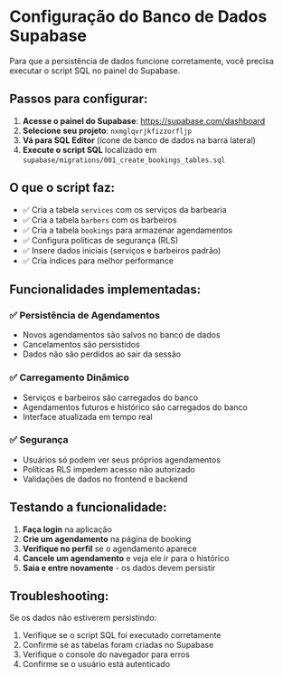 # Configuração do Banco de Dados Supabase

Para que a persistência de dados funcione corretamente, você precisa executar o script SQL no painel do Supabase.

## Passos para configurar:

1. **Acesse o painel do Supabase**: https://supabase.com/dashboard
2. **Selecione seu projeto**: `nxmglqvrjkfizzorfljp`
3. **Vá para SQL Editor** (ícone de banco de dados na barra lateral)
4. **Execute o script SQL** localizado em `supabase/migrations/001_create_bookings_tables.sql`

## O que o script faz:

- ✅ Cria a tabela `services` com os serviços da barbearia
- ✅ Cria a tabela `barbers` com os barbeiros
- ✅ Cria a tabela `bookings` para armazenar agendamentos
- ✅ Configura políticas de segurança (RLS)
- ✅ Insere dados iniciais (serviços e barbeiros padrão)
- ✅ Cria índices para melhor performance

## Funcionalidades implementadas:

### ✅ Persistência de Agendamentos
- Novos agendamentos são salvos no banco de dados
- Cancelamentos são persistidos
- Dados não são perdidos ao sair da sessão

### ✅ Carregamento Dinâmico
- Serviços e barbeiros são carregados do banco
- Agendamentos futuros e histórico são carregados do banco
- Interface atualizada em tempo real

### ✅ Segurança
- Usuários só podem ver seus próprios agendamentos
- Políticas RLS impedem acesso não autorizado
- Validações de dados no frontend e backend

## Testando a funcionalidade:

1. **Faça login** na aplicação
2. **Crie um agendamento** na página de booking
3. **Verifique no perfil** se o agendamento aparece
4. **Cancele um agendamento** e veja ele ir para o histórico
5. **Saia e entre novamente** - os dados devem persistir

## Troubleshooting:

Se os dados não estiverem persistindo:
1. Verifique se o script SQL foi executado corretamente
2. Confirme se as tabelas foram criadas no Supabase
3. Verifique o console do navegador para erros
4. Confirme se o usuário está autenticado